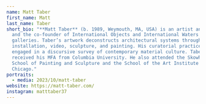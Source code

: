 ```yaml
---
name: Matt Taber
first_name: Matt
last_name: Taber
short_bio: "**Matt Taber** (b. 1989, Weymouth, MA, USA) is an artist and curator
  and the co-founder of International Objects and International Waters
  galleries. Taber’s artwork deconstructs architectural systems through
  installation, video, sculpture, and painting. His curatorial practice  is
  engaged in a discursive survey of contemporary material culture. Taber
  received his MFA from Columbia University. He also attended the Skowhegan
  School of Painting and Sculpture and the School of the Art Institute of
  Chicago."
portraits:
  - media: 2023/10/matt-taber
website: https://matt-taber.com/
instagram: matttaber37
---
```

